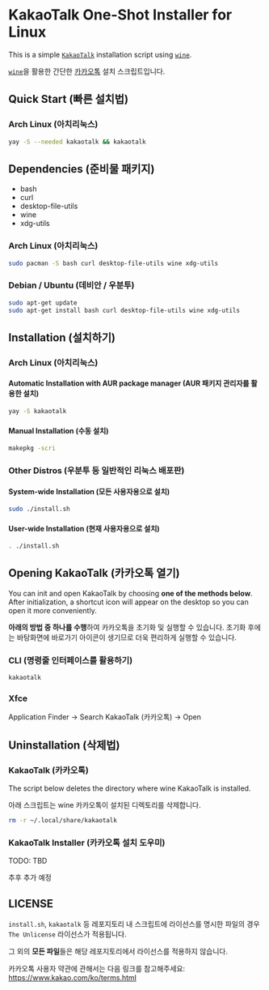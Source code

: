 # KakaoTalk One-Shot Installer for Linux

This is a simple [`KakaoTalk`](https://www.kakaocorp.com/page/service/service/KakaoTalk) installation script using [`wine`](https://www.winehq.org/).

[`wine`](https://www.winehq.org/)을 활용한 간단한 [카카오톡](https://www.kakaocorp.com/page/service/service/KakaoTalk) 설치 스크립트입니다.

## Quick Start (빠른 설치법)

### Arch Linux (아치리눅스)

```bash
yay -S --needed kakaotalk && kakaotalk
```

## Dependencies (준비물 패키지)

- bash
- curl
- desktop-file-utils
- wine
- xdg-utils

### Arch Linux (아치리눅스)

```bash
sudo pacman -S bash curl desktop-file-utils wine xdg-utils
```

### Debian / Ubuntu (데비안 / 우분투)

```bash
sudo apt-get update
sudo apt-get install bash curl desktop-file-utils wine xdg-utils
```

## Installation (설치하기)

### Arch Linux (아치리눅스)

#### Automatic Installation with AUR package manager (AUR 패키지 관리자를 활용한 설치)

```bash
yay -S kakaotalk
```

#### Manual Installation (수동 설치)

```bash
makepkg -scri
```

### Other Distros (우분투 등 일반적인 리눅스 배포판)

#### System-wide Installation (모든 사용자용으로 설치)

```bash
sudo ./install.sh
```

#### User-wide Installation (현재 사용자용으로 설치)

```bash
. ./install.sh
```

## Opening KakaoTalk (카카오톡 열기)

You can init and open KakaoTalk by choosing **one of the methods below**.
After initialization, a shortcut icon will appear on the desktop so you can open it more conveniently.

**아래의 방법 중 하나를 수행**하여 카카오톡을 초기화 및 실행할 수 있습니다.
초기화 후에는 바탕화면에 바로가기 아이콘이 생기므로 더욱 편리하게 실행할 수 있습니다.

### CLI (명령줄 인터페이스를 활용하기)

```bash
kakaotalk
```

### Xfce

Application Finder -> Search KakaoTalk (카카오톡) -> Open

## Uninstallation (삭제법)

### KakaoTalk (카카오톡)

The script below deletes the directory where wine KakaoTalk is installed.

아래 스크립트는 wine 카카오톡이 설치된 디렉토리를 삭제합니다.

```bash
rm -r ~/.local/share/kakaotalk
```

### KakaoTalk Installer (카카오톡 설치 도우미)

TODO: TBD

추후 추가 예정

## LICENSE

`install.sh`, `kakaotalk` 등 레포지토리 내 스크립트에 라이선스를 명시한 파일의 경우 `The Unlicense` 라이선스가 적용됩니다.

그 외의 **모든 파일**들은 해당 레포지토리에서 라이선스를 적용하지 않습니다.

카카오톡 사용자 약관에 관해서는 다음 링크를 참고해주세요: https://www.kakao.com/ko/terms.html
